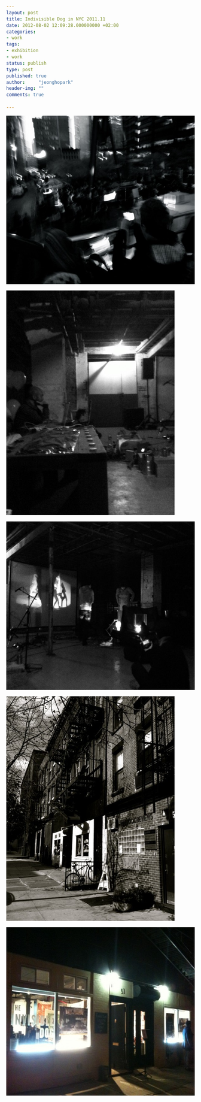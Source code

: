 ```yaml
---
layout: post
title: Indivisible Dog in NYC 2011.11
date: 2012-08-02 12:09:28.000000000 +02:00
categories:
- work
tags:
- exhibition
- work
status: publish
type: post
published: true
author:     "jeonghopark"
header-img: ""
comments: true

---
```

<p><img src="/assets/newyork_04-600x450.jpg" alt="newyork_04.JPG" width="600" height="450" class="alignnone size-medium wp-image-2988" /></p>
<p><img src="/assets/liveatIndivisibleDog_03-450x600.jpg" alt="liveatIndivisibleDog_03.jpg" width="450" height="600" class="alignnone size-medium wp-image-2984" /></p>
<p><img src="/assets/liveatIndivisibleDog_02-600x450.jpg" alt="liveatIndivisibleDog_02.jpg" width="600" height="450" class="alignnone size-medium wp-image-2983" /></p>
<p><img src="/assets/indivisibleDog_01-450x600.jpg" alt="indivisibleDog_01.jpg" width="450" height="600" class="alignnone size-medium wp-image-2982" /></p>
<p><img src="/assets/indivisibleDog_02-600x450.jpg" alt="indivisibleDog_02.JPG" width="600" height="450" class="alignnone size-medium wp-image-2980" /></p>
